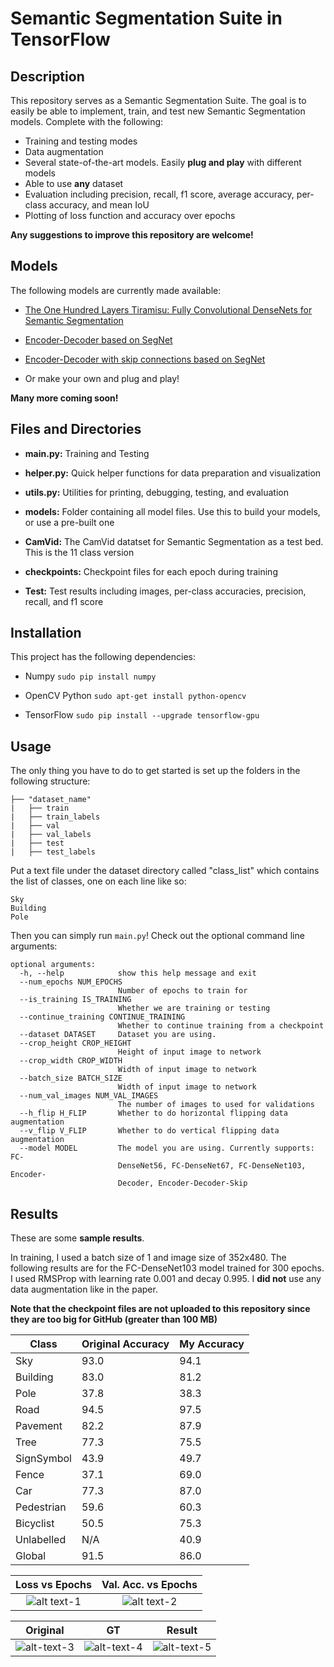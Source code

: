 # Semantic Segmentation Suite in TensorFlow

## Description
This repository serves as a Semantic Segmentation Suite. The goal is to easily be able to implement, train, and test new Semantic Segmentation models. Complete with the following:

- Training and testing modes
- Data augmentation
- Several state-of-the-art models. Easily **plug and play** with different models
- Able to use **any** dataset
- Evaluation including precision, recall, f1 score, average accuracy, per-class accuracy, and mean IoU
- Plotting of loss function and accuracy over epochs

**Any suggestions to improve this repository are welcome!**

## Models
The following models are currently made available:

- [The One Hundred Layers Tiramisu: Fully Convolutional DenseNets for Semantic Segmentation](https://arxiv.org/pdf/1611.09326.pdf)

- [Encoder-Decoder based on SegNet](https://arxiv.org/abs/1511.00561)

- [Encoder-Decoder with skip connections based on SegNet](https://arxiv.org/abs/1511.00561)

- Or make your own and plug and play!


**Many more coming soon!**


## Files and Directories


- **main.py:** Training and Testing

- **helper.py:** Quick helper functions for data preparation and visualization

- **utils.py:** Utilities for printing, debugging, testing, and evaluation

- **models:** Folder containing all model files. Use this to build your models, or use a pre-built one

- **CamVid:** The CamVid datatset for Semantic Segmentation as a test bed. This is the 11 class version

- **checkpoints:** Checkpoint files for each epoch during training

- **Test:** Test results including images, per-class accuracies, precision, recall, and f1 score


## Installation
This project has the following dependencies:

- Numpy `sudo pip install numpy`

- OpenCV Python `sudo apt-get install python-opencv`

- TensorFlow `sudo pip install --upgrade tensorflow-gpu`

## Usage
The only thing you have to do to get started is set up the folders in the following structure:

    ├── "dataset_name"                   
    |   ├── train
    |   ├── train_labels
    |   ├── val
    |   ├── val_labels
    |   ├── test
    |   ├── test_labels

Put a text file under the dataset directory called "class_list" which contains the list of classes, one on each line like so:

```
Sky
Building
Pole
```

Then you can simply run `main.py`! Check out the optional command line arguments:

```
optional arguments:
  -h, --help            show this help message and exit
  --num_epochs NUM_EPOCHS
                        Number of epochs to train for
  --is_training IS_TRAINING
                        Whether we are training or testing
  --continue_training CONTINUE_TRAINING
                        Whether to continue training from a checkpoint
  --dataset DATASET     Dataset you are using.
  --crop_height CROP_HEIGHT
                        Height of input image to network
  --crop_width CROP_WIDTH
                        Width of input image to network
  --batch_size BATCH_SIZE
                        Width of input image to network
  --num_val_images NUM_VAL_IMAGES
                        The number of images to used for validations
  --h_flip H_FLIP       Whether to do horizontal flipping data augmentation
  --v_flip V_FLIP       Whether to do vertical flipping data augmentation
  --model MODEL         The model you are using. Currently supports: FC-
                        DenseNet56, FC-DenseNet67, FC-DenseNet103, Encoder-
                        Decoder, Encoder-Decoder-Skip
```
    

## Results

These are some **sample results**.

In training, I used a batch size of 1 and image size of 352x480. The following results are for the FC-DenseNet103 model trained for 300 epochs. I used RMSProp with learning rate 0.001 and decay 0.995. I **did not** use any data augmentation like in the paper.

**Note that the checkpoint files are not uploaded to this repository since they are too big for GitHub (greater than 100 MB)**


| Class 	| Original Accuracy  	| My Accuracy |
| ------------- 		| ------------- | -------------|
| Sky  		| 93.0 | 94.1  |
| Building 		| 83.0  | 81.2  |
| Pole  		| 37.8  | 38.3  |
| Road 		| 94.5  | 97.5  |
| Pavement  		| 82.2  | 87.9  |
| Tree 		| 77.3  | 75.5  |
| SignSymbol  		| 43.9  | 49.7  |
| Fence 		| 37.1  | 69.0  |
| Car  		| 77.3  | 87.0  |
| Pedestrian 		| 59.6  | 60.3  |
| Bicyclist  		| 50.5  | 75.3  |
| Unlabelled 		| N/A  | 40.9  |
| Global  		| 91.5 | 86.0  |


Loss vs Epochs            |  Val. Acc. vs Epochs
:-------------------------:|:-------------------------:
![alt text-1](https://github.com/GeorgeSeif/FC-DenseNet-Tiramisu/blob/master/Images/loss_vs_epochs.png)  |  ![alt text-2](https://github.com/GeorgeSeif/FC-DenseNet-Tiramisu/blob/master/Images/accuracy_vs_epochs.png)


Original            |  GT   |  Result
:-------------------------:|:-------------------------:|:-------------------------:
![alt-text-3](https://github.com/GeorgeSeif/FC-DenseNet-Tiramisu/blob/master/Images/0001TP_008550.png "Original")  |  ![alt-text-4](https://github.com/GeorgeSeif/FC-DenseNet-Tiramisu/blob/master/Images/0001TP_008550_gt.png "GT")  |   ![alt-text-5](https://github.com/GeorgeSeif/FC-DenseNet-Tiramisu/blob/master/Images/0001TP_008550_pred.png "Result")

